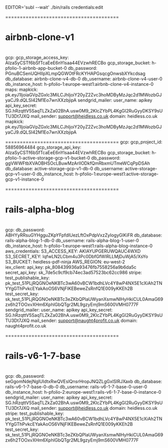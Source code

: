 


EDITOR='subl --wait' ./bin/rails credentials:edit

=======================================
# airbnb-clone-v1
#
gcp:
  gcp_storage_access_key: AIzaSyCSTf6bSfTcaEeE6nYIsaa44EVzwhRECBo
  gcp_storage_bucket:  h-pfolio-1-airbnb-app-bucket-0
  db_password: PGnuBCSenUQHIIpXLmpQGWOtFRcKYHAPGsqcgOnwsbXYkcdsag
  db_database: airbnb-clone-v4-db-0
  db_username: airbnb-clone-v4-user-0
  db_instance_host: h-pfolio-1:europe-west1:airbnb-clone-v4-instance-0
maps:
  mapkick: pk.eyJ1IjoiaGVpZGxlc3MiLCJhIjoiY20yZ2Zvc3hoMDByMzJqc2d1MWozbGJyaCJ9.dQLSI42M1Eo7wnXXzbjipA
sendgrid_mailer:
  user_name: apikey
  api_key_secret: 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
  mail_sender: support@heidless.co.uk
  domain: heidless.co.uk
mapkick: pk.eyJ1IjoiaGVpZGxlc3MiLCJhIjoiY20yZ2Zvc3hoMDByMzJqc2d1MWozbGJyaCJ9.dQLSI42M1Eo7wnXXzbjipA

=======================================
gcp:
  gcp_project_id: 58856964484
  gcp_storage_api_key: AIzaSyCSTf6bSfTcaEeE6nYIsaa44EVzwhRECBo
  gcp_storage_bucket: h-pfolio-1-active-storage-gcp-v1-bucket-0
  db_password: ggVWWFtbXVAOBHSOcLBuwMzArlIODkfQmRbxmUTmeWCqPpDSAh
  db_database: active-storage-gcp-v1-db-0
  db_username: active-storage-gcp-v1-user-0
  db_instance_host: h-pfolio-1:europe-west1:active-storage-gcp-v1-instance-0

=======================================
# rails-alpha-blog
#
gcp:
  db_password: ABHYyRRsuGYHgguZKpYFpfdIUezLftOxPdpVxzZyIogyGlKiFR
  db_database: rails-alpha-blog-1-db-0
  db_username: rails-alpha-blog-1-user-0
  db_instance_host: h-pfolio-1:europe-west1:rails-alpha-blog-instance-0
aws_credentials:
  S3_ACCESS_KEY: AKIAYUPGERUWQAUC4WXD
  S3_SECRET_KEY: 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
  S3_BUCKET: heidless-pdf-ninja
  AWS_REGION: eu-west-2   
iex_client:
  api_key: pk_808439936a93476fb7558256a9b6da5c
  secret_api_key: sk_7de5c9cf9cb74ec3ad57523bc62cc986
stripe:
  test_publishable_key: pk_test_51PLjRQGNOeNKBTc3wA60vBCW1bdhLVc4Y8wP4NX5E1cXiAh2TNYYgGThPvkcEYakAoOS6VNjFlKEBeweZsRnfQ1E009yKKEh2B
  test_secret_key: sk_test_51PLjRQGNOeNKBTc3eZKbQPlaUWyanXsmwNlHyHkiCUL0AmaG69zx6h2TOOxvXHm6XphlGbQTgr2ML9gzyEmj9mS600VMH0777F 
sendgrid_mailer:
  user_name: apikey
  api_key_secret: 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
  mail_sender: support@naught4profit.co.uk
  domain: naught4profit.co.uk

=======================================
# rails-v6-1-7-base
#
gcp:
  db_password: seGgomNdejNgIUIdtxRwQVEslQnsrHropJNQZLgGxlSlRJXaxb
  db_database: rails-v6-1-7-base-0-db-0
  db_username: rails-v6-1-7-base-0-user-0
  db_instance_host: h-pfolio-2:europe-west1:rails-v6-1-7-base-0-instance-0
sendgrid_mailer:
  user_name: apikey
  api_key_secret: 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
  mail_sender: support@heidless.co.uk
  domain: heidless.co.uk
stripe:
  test_publishable_key: pk_test_51PLjRQGNOeNKBTc3wA60vBCW1bdhLVc4Y8wP4NX5E1cXiAh2TNYYgGThPvkcEYakAoOS6VNjFlKEBeweZsRnfQ1E009yKKEh2B
  test_secret_key: sk_test_51PLjRQGNOeNKBTc3eZKbQPlaUWyanXsmwNlHyHkiCUL0AmaG69zx6h2TOOxvXHm6XphlGbQTgr2ML9gzyEmj9mS600VMH0777F 
